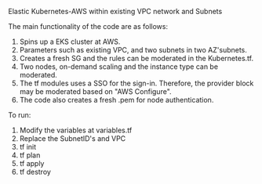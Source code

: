 
Elastic Kubernetes-AWS within existing VPC network and Subnets

The main functionality of the code are as follows:

1. Spins up a EKS cluster at AWS.
2. Parameters such as existing VPC, and two subnets in two AZ'subnets.
3. Creates a fresh SG and the rules can be moderated in the Kubernetes.tf.
4. Two nodes, on-demand scaling and the instance type can be moderated.
5. The tf modules uses a SSO for the sign-in. Therefore, the provider block may be moderated based on "AWS Configure".
6. The code also creates a fresh .pem for node authentication.

To run:

1. Modify the variables at variables.tf 
2. Replace the SubnetID's and VPC
3. tf init
4. tf plan
5. tf apply
6. tf destroy